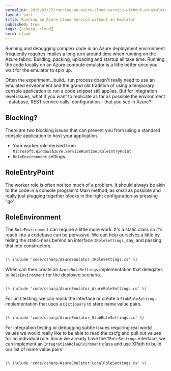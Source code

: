 ```yaml
---
permalink: 2015/03/27/running-an-azure-cloud-service-without-an-emulator/
layout: post
title: Running an Azure Cloud Service without an Emulator
published: true
tags: [csharp, cloud]
hero: cloud
---
```


Running and debugging complex code in an Azure deployment environment frequently
requires implies a long turn around time when running on the Azure fabric. Building,
packing, uploading and startup all take time. Running the code locally on
an Azure compute emulator is a little better once you wait for the emulator to
spin up.

Often the experiment...build...run process doesn't really need to
use an emulated environment and the grand old tradition of using a temporary
console application to run a code snippet still applies. But for integration
level issues, what if you want to replicate as far as possible the
environment - database, REST service calls, configuration - that you see in
Azure?

## Blocking?

There are two blocking issues that can prevent you from using a standard console
application to host your application.

- Your worker role derived from `Microsoft.WindowsAzure.ServiceRuntime.RoleEntryPoint`
- `RoleEnvironment` settings.

## RoleEntryPoint

The worker role is often not too much of a problem. It should always be akin to
the code in a console program's Main method; as small as possible and really
just plugging together blocks in the right configuration as pressing "go".

## RoleEnvironment

The `RoleEnvironment` can require a little more work. It's a static class so
it's reach into a codebase can be pervasive. We can help ourselves a little by
hiding the static-ness behind an interface `IRoleSettings`, say, and passing that
into constructors.

```csharp

{% include 'code/csharp/AzureEmulator_IRoleSettings.cs' %}

```

When can then create an `AzureRoleSettings` implementation that delegates to
`RoleEnvironment` for the deployed scenario.

```csharp

{% include 'code/csharp/AzureEmulator_AzureRoleSettings.cs' %}

```

For unit testing, we can mock the interface or create a `StubRoleSettings` implementation
that uses a `Dictionary` to store name value pairs.

```csharp

{% include 'code/csharp/AzureEmulator_StubRoleSettings.cs' %}

```

For integration testing or debugging subtle issues requiring real world values
we would really like to be able to read the cscfg and pull out values for
an individual role. Since we already have the `IRoleSettings` interface, we can
implement an `IntegrationRoleEnviroment` class and use XPath to build our list of
name value pairs.

```csharp

{% include 'code/csharp/AzureEmulator_LocalRoleSettings.cs' %}

```
